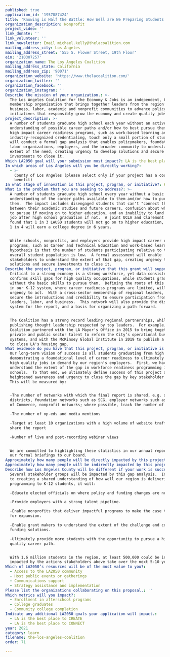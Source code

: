 ```yaml
---
published: true
application_id: '1957887424'
title: 'Knowing is Half the Battle: How Well are We Preparing Students for Careers?'
organization_description: Nonprofit
project_video: ''
link_donate: ''
link_volunteer: ''
link_newsletter: Email michael.kelly@thelacoalition.com
mailing_address_city: Los Angeles
mailing_address_street: '555 S. Flower Street, 19th Floor'
ein: '210307257'
organization_name: The Los Angeles Coalition
mailing_address_state: California
mailing_address_zip: '90071'
organization_website: 'https://www.thelacoalition.com/'
organization_twitter: ''
organization_facebook: ''
organization_instagram: ''
Describe the mission of your organization.: >-
  The Los Angeles Coalition for the Economy & Jobs is an independent, bipartisan
  membership organization that brings together leaders from the region’s
  business, labor, academic and nonprofit communities to advance policy
  initiatives that responsibly grow the economy and create quality jobs.
project_description: >-
  A number of students graduate high school each year without an active
  understanding of possible career paths and/or how to best pursue them.  Still,
  high impact career readiness programs, such as work-based learning and
  industry-recognized credentialing, touch only a small portion of students.  We
  will conduct a formal gap analysis that enables policymakers, foundations,
  labor organizations, employers, and the broader community to understand the
  extent of the need, creating urgency to develop solutions and secure
  investments to close it.
Which LA2050 goal will your submission most impact?: LA is the best place to LEARN
In which areas of Los Angeles will you be directly working?:
  - >-
    County of Los Angeles (please select only if your project has a countywide
    benefit)
In what stage of innovation is this project, program, or initiative?: Research (initial work to identify and understand the problem)
What is the problem that you are seeking to address?: >-
  A number of students graduate high school every year without a basic
  understanding of the career paths available to them and/or how to pursue
  them.  The impact includes disengaged students that can't "connect the dots"
  between their academic studies and future careers, confusion about which major
  to pursue if moving on to higher education, and an inability to land a quality
  job after high school graduation if not.  A joint UCLA and Claremont study
  found that 1 in 3 LAUSD students will not go on to higher education, and only
  1 in 4 will earn a college degree in 6 years.  


  While schools, nonprofits, and employers provide high impact career readiness
  programs, such as Career and Technical Education and work-based learning, our
  hypothesis is that the number of students participating relative to the
  overall student population is low.  A formal assessment will enable
  stakeholders to understand the extent of that gap, creating urgency to develop
  solutions and secure investments to close it.
Describe the project, program, or initiative that this grant will support to address the problem identified.: >-
  Critical to a strong economy is a strong workforce, yet data consistently
  confirms skill gaps for high quality occupations, while students graduate
  without the basic skills to pursue them.  Defining the roots of this challenge
  in our K-12 system, where career readiness programs are limited, will create
  urgency to act.  With a cross-sector membership of regional leaders, we can
  secure the introductions and credibility to ensure participation from K-12
  leaders, labor, and business.  This network will also provide the distribution
  system for the report, and a basis for organizing a path forward.


  The Coalition has a strong record leading regional partnerships, while
  publishing thought leadership respected by top leaders.  For example, the
  Coalition partnered with the LA Mayor's Office in 2015 to bring together
  private and public sector talent to reform the City’s operational business
  systems, and with the McKinsey Global Institute in 2019 to publish a tool kit
  to close LA's housing gap.  
What evidence do you have that this project, program, or initiative is or will be successful, and how will you define and measure success?: >-
  Our long-term vision of success is all students graduating from high school
  demonstrating a foundational level of career readiness to ultimately pursue
  high quality jobs in demand by our region's employers.  First, we have to
  understand the extent of the gap in workforce readiness programming in our
  schools.  To that end, we ultimately define success of this project as a
  heightened awareness and urgency to close the gap by key stakeholder groups. 
  This will be measured by:


  -The number of networks with which the final report is shared, e.g. school
  districts, foundation networks such as SCG, employer networks such as Chambers
  of Commerce, nonprofit networks; where possible, track the number of views 

  -The number of op-eds and media mentions 

  -Target at least 10 organizations with a high volume of website traffic to
  share the report

  -Number of live and post-recording webinar views


  We are committed to highlighting these statistics in our annual report and to
  our formal briefings to our board.
Approximately how many people will be directly impacted by this project, program, or initiative?: '1000'
Approximately how many people will be indirectly impacted by this project, program, or initiative?: '500000'
Describe how Los Angeles County will be different if your work is successful.: >-
  Several stakeholder groups will be impacted by this gap analysis.  In addition
  to creating a shared understanding of how well our region is delivering
  programming to K-12 students, it will:

  -Educate elected officials on where policy and funding changes are needed.

  -Provide employers with a strong talent pipeline.

  -Enable nonprofits that deliver impactful programs to make the case to funders
  for expansion.

  -Enable grant makers to understand the extent of the challenge and commit to
  funding solutions.

  -Ultimately provide more students with the opportunity to pursue a high
  quality career path.


  With 1.6 million students in the region, at least 500,000 could be indirectly
  impacted by the actions stakeholders above take over the next 5-10 years.
Which of LA2050’s resources will be of the most value to you?:
  - Access to the LA2050 community
  - Host public events or gatherings
  - Communications support
  - Strategy assistance and implementation
Please list the organizations collaborating on this proposal.: ''
Which metrics will you impact?:
  - Enrollment in afterschool programs
  - College graduates
  - Community college completion
Indicate any additional LA2050 goals your application will impact.:
  - LA is the best place to CREATE
  - LA is the best place to CONNECT
year: 2021
category: learn
filename: the-los-angeles-coalition
order: 71

---
```

